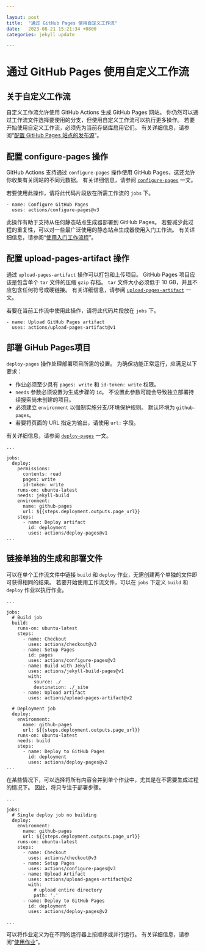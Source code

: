 ```yaml
---

layout: post
title:  "通过 GitHub Pages 使用自定义工作流"
date:   2023-08-21 15:21:34 +0800
categories: jekyll update

---
```


# 通过 GitHub Pages 使用自定义工作流

## 关于自定义工作流

自定义工作流允许使用 GitHub Actions 生成 GitHub Pages 网站。 你仍然可以通过工作流文件选择要使用的分支，但使用自定义工作流可以执行更多操作。 若要开始使用自定义工作流，必须先为当前存储库启用它们。 有关详细信息，请参阅“[配置 GitHub Pages 站点的发布源](https://docs.github.com/zh/pages/getting-started-with-github-pages/configuring-a-publishing-source-for-your-github-pages-site#publishing-with-a-custom-github-actions-workflow)”。

## 配置 configure-pages 操作

GitHub Actions 支持通过 `configure-pages` 操作使用 GitHub Pages，这还允许你收集有关网站的不同元数据。 有关详细信息，请参阅 [`configure-pages`](https://github.com/marketplace/actions/configure-github-pages) 一文。

若要使用此操作，请将此代码片段放在所需工作流的 `jobs` 下。

```
- name: Configure GitHub Pages
  uses: actions/configure-pages@v3
```

此操作有助于支持从任何静态站点生成器部署到 GitHub Pages。 若要减少此过程的重复性，可以对一些最广泛使用的静态站点生成器使用入门工作流。 有关详细信息，请参阅“[使用入门工作流程](https://docs.github.com/zh/actions/using-workflows/using-starter-workflows)”。

## 配置 upload-pages-artifact 操作

通过 `upload-pages-artifact` 操作可以打包和上传项目。 GitHub Pages 项目应该是包含单个 `tar` 文件的压缩 `gzip` 存档。 `tar` 文件大小必须低于 10 GB，并且不应包含任何符号或硬链接。 有关详细信息，请参阅 [`upload-pages-artifact`](https://github.com/marketplace/actions/upload-github-pages-artifact) 一文。

若要在当前工作流中使用此操作，请将此代码片段放在 `jobs` 下。

```
- name: Upload GitHub Pages artifact
  uses: actions/upload-pages-artifact@v1
```

## 部署 GiHub Pages项目

`deploy-pages` 操作处理部署项目所需的设置。 为确保功能正常运行，应满足以下要求：

- 作业必须至少具有 `pages: write` 和 `id-token: write` 权限。
- `needs` 参数必须设置为生成步骤的 `id`。 不设置此参数可能会导致独立部署持续搜索尚未创建的项目。
- 必须建立 `environment` 以强制实施分支/环境保护规则。 默认环境为 `github-pages`。
- 若要将页面的 URL 指定为输出，请使用 `url:` 字段。

有关详细信息，请参阅 [`deploy-pages`](https://github.com/marketplace/actions/deploy-github-pages-site) 一文。

```
...

jobs:
  deploy:
    permissions:
      contents: read
      pages: write
      id-token: write
    runs-on: ubuntu-latest
    needs: jekyll-build
    environment:
      name: github-pages
      url: ${{steps.deployment.outputs.page_url}}
    steps:
      - name: Deploy artifact
        id: deployment
        uses: actions/deploy-pages@v1
...
```

## 链接单独的生成和部署文件

可以在单个工作流文件中链接 `build` 和 `deploy` 作业，无需创建两个单独的文件即可获得相同的结果。 若要开始使用工作流文件，可以在 `jobs` 下定义 `build` 和 `deploy` 作业以执行作业。

```
...

jobs:
  # Build job
  build:
    runs-on: ubuntu-latest
    steps:
      - name: Checkout
        uses: actions/checkout@v3
      - name: Setup Pages
        id: pages
        uses: actions/configure-pages@v3
      - name: Build with Jekyll
        uses: actions/jekyll-build-pages@v1
        with:
          source: ./
          destination: ./_site
      - name: Upload artifact
        uses: actions/upload-pages-artifact@v2

  # Deployment job
  deploy:
    environment:
      name: github-pages
      url: ${{steps.deployment.outputs.page_url}}
    runs-on: ubuntu-latest
    needs: build
    steps:
      - name: Deploy to GitHub Pages
        id: deployment
        uses: actions/deploy-pages@v2
...
```

在某些情况下，可以选择将所有内容合并到单个作业中，尤其是在不需要生成过程的情况下。 因此，将只专注于部署步骤。

```
...

jobs:
  # Single deploy job no building
  deploy:
    environment:
      name: github-pages
      url: ${{steps.deployment.outputs.page_url}}
    runs-on: ubuntu-latest
    steps:
      - name: Checkout
        uses: actions/checkout@v3
      - name: Setup Pages
        uses: actions/configure-pages@v3
      - name: Upload Artifact
        uses: actions/upload-pages-artifact@v2
        with:
          # upload entire directory
          path: '.'
      - name: Deploy to GitHub Pages
        id: deployment
        uses: actions/deploy-pages@v2

...
```

可以将作业定义为在不同的运行器上按顺序或并行运行。 有关详细信息，请参阅“[使用作业](https://docs.github.com/zh/actions/using-jobs)”。